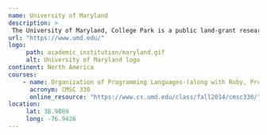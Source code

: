 ```yaml
---
name: University of Maryland 
description: >
 The University of Maryland, College Park is a public land-grant research university in College Park, Maryland.
url: "https://www.umd.edu/"
logo:
     path: academic_institution/maryland.gif
     alt: University of Maryland logo
continent: North America
courses:
    - name: Organization of Programming Languages-(along with Ruby, Prolog, Java) 
      acronym: CMSC 330
      online_resource: "https://www.cs.umd.edu/class/fall2014/cmsc330/"
location:
     lat: 38.9869
     long: -76.9426
---
```

